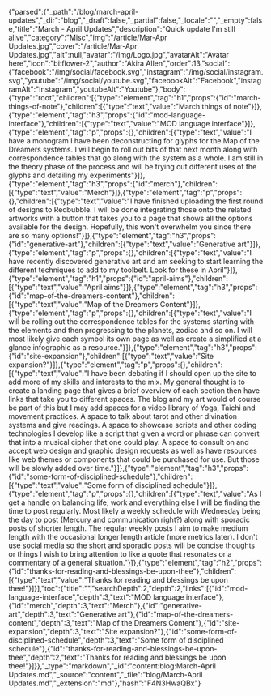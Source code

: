 {"parsed":{"_path":"/blog/march-april-updates","_dir":"blog","_draft":false,"_partial":false,"_locale":"","_empty":false,"title":"March - April Updates","description":"Quick update I'm still alive","category":"Misc","img":"/article/Mar-Apr Updates.jpg","cover":"/article/Mar-Apr Updates.jpg","alt":null,"avatar":"/img/Logo.jpg","avatarAlt":"Avatar here","icon":"bi:flower-2","author":"Akira Allen","order":13,"social":{"facebook":"/img/social/facebook.svg","instagram":"/img/social/instagram.svg","youtube":"/img/social/youtube.svg","facebookAlt":"Facebook","instagramAlt":"Instagram","youtubeAlt":"Youtube"},"body":{"type":"root","children":[{"type":"element","tag":"h1","props":{"id":"march-things-of-note"},"children":[{"type":"text","value":"March things of note"}]},{"type":"element","tag":"h3","props":{"id":"mod-language-interface"},"children":[{"type":"text","value":"MOD language interface"}]},{"type":"element","tag":"p","props":{},"children":[{"type":"text","value":"I have a monogram I have been deconstructing for glyphs for the Map of the Dreamers systems. I will begin to roll out bits of that next month along with correspondence tables that go along with the system as a whole. I am still in the theory phase of the process and will be trying out different uses of the glyphs and detailing my experiments"}]},{"type":"element","tag":"h3","props":{"id":"merch"},"children":[{"type":"text","value":"Merch"}]},{"type":"element","tag":"p","props":{},"children":[{"type":"text","value":"I have finished uploading the first round of designs to Redbubble. I will be done integrating those onto the related artworks with a button that takes you to a page that shows all the options available for the design. Hopefully, this won't overwhelm you since there are so many options!"}]},{"type":"element","tag":"h3","props":{"id":"generative-art"},"children":[{"type":"text","value":"Generative art"}]},{"type":"element","tag":"p","props":{},"children":[{"type":"text","value":"I have recently discovered generative art and am seeking to start learning the different techniques to add to my toolbelt. Look for these in April"}]},{"type":"element","tag":"h1","props":{"id":"april-aims"},"children":[{"type":"text","value":"April aims"}]},{"type":"element","tag":"h3","props":{"id":"map-of-the-dreamers-content"},"children":[{"type":"text","value":"Map of the Dreamers Content"}]},{"type":"element","tag":"p","props":{},"children":[{"type":"text","value":"I will be rolling out the correspondence tables for the systems starting with the elements and then progressing to the planets, zodiac and so on. I will most likely give each symbol its own page as well as create a simplified at a glance infographic as a resource."}]},{"type":"element","tag":"h3","props":{"id":"site-expansion"},"children":[{"type":"text","value":"Site expansion?"}]},{"type":"element","tag":"p","props":{},"children":[{"type":"text","value":"I have been debating if I should open up the site to add more of my skills and interests to the mix. My general thought is to create a landing page that gives a brief overview of each section then have links that take you to different spaces. The blog and my art would of course be part of this but I may add spaces for a video library of Yoga, Taichi and movement practices. A space to talk about tarot and other divination systems and give readings. A space to showcase scripts and other coding technologies I develop like a script that given a word or phrase can convert that into a musical cipher that one could play. A space to consult on and accept web design and graphic design requests as well as have resources like web themes or components that could be purchased for use. But those will be slowly added over time."}]},{"type":"element","tag":"h3","props":{"id":"some-form-of-disciplined-schedule"},"children":[{"type":"text","value":"Some form of disciplined schedule"}]},{"type":"element","tag":"p","props":{},"children":[{"type":"text","value":"As I get a handle on balancing life, work and everything else I will be finding the time to post regularly. Most likely a weekly schedule with Wednesday being the day to post (Mercury and communication right?) along with sporadic posts of shorter length. The regular weekly posts I aim to make medium length with the occasional longer length article (more metrics later). I don't use social media so the short and sporadic posts will be concise thoughts or things I wish to bring attention to like a quote that resonates or a commentary of a general situation."}]},{"type":"element","tag":"h2","props":{"id":"thanks-for-reading-and-blessings-be-upon-thee"},"children":[{"type":"text","value":"Thanks for reading and blessings be upon thee!"}]}],"toc":{"title":"","searchDepth":2,"depth":2,"links":[{"id":"mod-language-interface","depth":3,"text":"MOD language interface"},{"id":"merch","depth":3,"text":"Merch"},{"id":"generative-art","depth":3,"text":"Generative art"},{"id":"map-of-the-dreamers-content","depth":3,"text":"Map of the Dreamers Content"},{"id":"site-expansion","depth":3,"text":"Site expansion?"},{"id":"some-form-of-disciplined-schedule","depth":3,"text":"Some form of disciplined schedule"},{"id":"thanks-for-reading-and-blessings-be-upon-thee","depth":2,"text":"Thanks for reading and blessings be upon thee!"}]}},"_type":"markdown","_id":"content:blog:March-April Updates.md","_source":"content","_file":"blog/March-April Updates.md","_extension":"md"},"hash":"F4N3HwaQBx"}